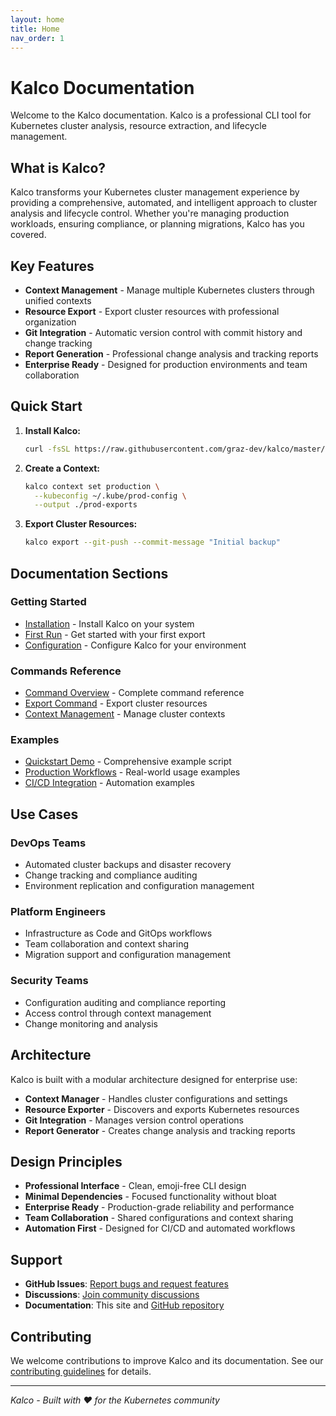 ```yaml
---
layout: home
title: Home
nav_order: 1
---
```


# Kalco Documentation

Welcome to the Kalco documentation. Kalco is a professional CLI tool for Kubernetes cluster analysis, resource extraction, and lifecycle management.

## What is Kalco?

Kalco transforms your Kubernetes cluster management experience by providing a comprehensive, automated, and intelligent approach to cluster analysis and lifecycle control. Whether you're managing production workloads, ensuring compliance, or planning migrations, Kalco has you covered.

## Key Features

- **Context Management** - Manage multiple Kubernetes clusters through unified contexts
- **Resource Export** - Export cluster resources with professional organization
- **Git Integration** - Automatic version control with commit history and change tracking
- **Report Generation** - Professional change analysis and tracking reports
- **Enterprise Ready** - Designed for production environments and team collaboration

## Quick Start

1. **Install Kalco:**
   ```bash
   curl -fsSL https://raw.githubusercontent.com/graz-dev/kalco/master/scripts/install.sh | bash
   ```

2. **Create a Context:**
   ```bash
   kalco context set production \
     --kubeconfig ~/.kube/prod-config \
     --output ./prod-exports
   ```

3. **Export Cluster Resources:**
   ```bash
   kalco export --git-push --commit-message "Initial backup"
   ```

## Documentation Sections

### Getting Started
- [Installation](getting-started/installation.md) - Install Kalco on your system
- [First Run](getting-started/first-run.md) - Get started with your first export
- [Configuration](getting-started/configuration.md) - Configure Kalco for your environment

### Commands Reference
- [Command Overview](commands/index.md) - Complete command reference
- [Export Command](commands/export.md) - Export cluster resources
- [Context Management](commands/context.md) - Manage cluster contexts

### Examples
- [Quickstart Demo](../examples/quickstart.sh) - Comprehensive example script
- [Production Workflows](examples/production.md) - Real-world usage examples
- [CI/CD Integration](examples/cicd.md) - Automation examples

## Use Cases

### DevOps Teams
- Automated cluster backups and disaster recovery
- Change tracking and compliance auditing
- Environment replication and configuration management

### Platform Engineers
- Infrastructure as Code and GitOps workflows
- Team collaboration and context sharing
- Migration support and configuration management

### Security Teams
- Configuration auditing and compliance reporting
- Access control through context management
- Change monitoring and analysis

## Architecture

Kalco is built with a modular architecture designed for enterprise use:

- **Context Manager** - Handles cluster configurations and settings
- **Resource Exporter** - Discovers and exports Kubernetes resources
- **Git Integration** - Manages version control operations
- **Report Generator** - Creates change analysis and tracking reports

## Design Principles

- **Professional Interface** - Clean, emoji-free CLI design
- **Minimal Dependencies** - Focused functionality without bloat
- **Enterprise Ready** - Production-grade reliability and performance
- **Team Collaboration** - Shared configurations and context sharing
- **Automation First** - Designed for CI/CD and automated workflows

## Support

- **GitHub Issues**: [Report bugs and request features](https://github.com/graz-dev/kalco/issues)
- **Discussions**: [Join community discussions](https://github.com/graz-dev/kalco/discussions)
- **Documentation**: This site and [GitHub repository](https://github.com/graz-dev/kalco)

## Contributing

We welcome contributions to improve Kalco and its documentation. See our [contributing guidelines](https://github.com/graz-dev/kalco/blob/master/CONTRIBUTING.md) for details.

---

*Kalco - Built with ❤️ for the Kubernetes community*
